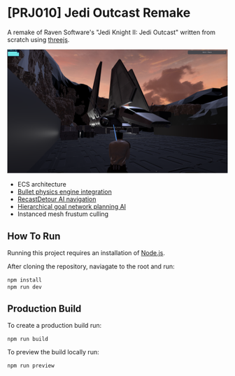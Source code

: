 # [PRJ010] Jedi Outcast Remake

A remake of Raven Software's "Jedi Knight II: Jedi Outcast" written from scratch using [threejs](https://threejs.org/).

![capture](./capture.png)

- ECS architecture
- [Bullet physics engine integration](https://github.com/kripken/ammo.js)
- [RecastDetour AI navigation](https://github.com/isaac-mason/recast-navigation-js/tree/main)
- [Hierarchical goal network planning AI](https://github.com/Grimrukh/SoulsAI)
- Instanced mesh frustum culling

## How To Run

Running this project requires an installation of [Node.js](https://nodejs.org/en/download/package-manager).

After cloning the repository, naviagate to the root and run:

```
npm install
npm run dev
```

## Production Build

To create a production build run:

```
npm run build
```

To preview the build locally run:

```
npm run preview
```
